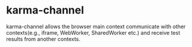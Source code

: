 # karma-channel
karma-channel allows the browser main context communicate with other contexts(e.g., iframe, WebWorker, SharedWorker etc.) and receive test results from another contexts.
